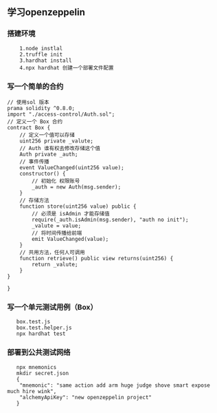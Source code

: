 <!--
 * @Author: corinchen
 * @Date: 2022-11-18 13:58:52
 * @LastEditTime: 2022-11-28 18:02:42
 * @LastEditors: corinchen
 * @Description: 
 * @FilePath: \openzeppelin\README.md
 * for  good code
-->

## 学习openzeppelin
### 搭建环境

```
    1.node instlal
    2.truffle init
    3.hardhat install
    4.npx hardhat 创建一个部署文件配置
```

### 写一个简单的合约

```
// 使用sol 版本
prama solidity ^0.8.0;
import "./access-control/Auth.sol";
// 定义一个 Box 合约
contract Box {
    // 定义一个值可以存储
    uint256 private _valute;
    // Auth 谁有权去修改存储这个值
    Auth private _auth;
    // 事件传播
    event ValueChanged(uint256 value);
    constructor() {
        // 初始化 权限账号
        _auth = new Auth(msg.sender);
    }
    // 存储方法
    function store(uint256 value) public {
        // 必须是 isAdmin 才能存储值
        require(_auth.isAdmin(msg.sender), "auth no init");
        _valute = value;
        // 将时间传播给前端
        emit ValueChanged(value);
    }
    // 共用方法，任何人可调用
    function retrieve() public view returns(uint256) {
        return _valute;
    }
}

}
```

### 写一个单元测试用例（Box）

```
   box.test.js
   box.test.helper.js
   npx hardhat test
```

### 部署到公共测试网络

```
   npx mnemonics
   mkdir secret.json
   {
    "mnemonic": "same action add arm huge judge shove smart expose much hire wink",
    "alchemyApiKey": "new openzeppelin project"
   } 
   
```